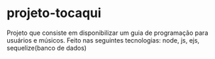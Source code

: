 # projeto-tocaqui

Projeto que consiste em disponibilizar um guia de programação para usuários e músicos.
Feito nas seguintes tecnologias: node, js, ejs, sequelize(banco de dados)
